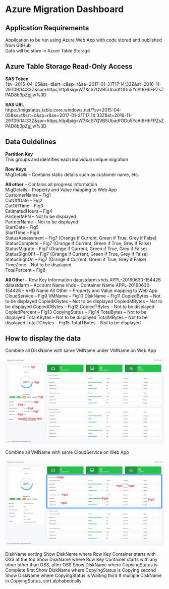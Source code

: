 <h1>Azure Migration Dashboard</h1>
<h2>Application Requirements</h2>
Application to be run using Azure Web App with code stored and published from GitHub
<br>Data will be store in Azure Table Storage
<h2>Azure Table Storage Read-Only Access</h2>
<b>SAS Token</b>
<br>?sv=2015-04-05&ss=t&srt=c&sp=r&se=2017-01-31T17:14:33Z&st=2016-11-29T09:14:33Z&spr=https,http&sig=W7XcS7QVB5UbadfODu5YcAt8HhFPZsZPAD8b3pZgjjw%3D
<p><b>SAS URL</b>
<br>https://migstatus.table.core.windows.net/?sv=2015-04-05&ss=t&srt=c&sp=r&se=2017-01-31T17:14:33Z&st=2016-11-29T09:14:33Z&spr=https,http&sig=W7XcS7QVB5UbadfODu5YcAt8HhFPZsZPAD8b3pZgjjw%3D
<h2>Data Guidelines</h2>
<b>Partition Key</b>
<br>This groups and identifies each individual unique migration
<p><b>Row Keys</b>
<br>MigDetails – Contains static details such as customer name, etc.
<p><b>All other</b> – Contains all progress information
<br>MigDetails – Property and Value mapping to Web App
<br>CustomerName – Fig1
<br>CutOffDate – Fig2
<br>CutOffTime – Fig3
<br>EstimatedHours – Fig4
<br>PartnerMPN – Not to be displayed
<br>PartnerName – Not to be displayed
<br>StartDate – Fig5
<br>StartTime – Fig6
<br>StatusAssessment – Fig7 (Orange if Current, Green if True, Grey if False)
<br>StatusComplete – Fig7 (Orange if Current, Green if True, Grey if False)
<br>StatusMigrate – Fig7 (Orange if Current, Green if True, Grey if False)
<br>StatusSignOFf – Fig7 (Orange if Current, Green if True, Grey if False)
<br>StatusSignOn – Fig7 (Orange if Current, Green if True, Grey if False)
<br>TimeZone – Not to be displayed
<br>TotalPercent – Fig8

<p><b>All Other</b> – Row Key Information
datastdarm.vhds.APPL-20160630-154426
datastdarm – Account Name
vhds – Container Name
APPL-20160630-154426 – VHD Name
All Other – Property and Value mapping to Web App
CloudService – Fig9
VMName – Fig10
DiskName – Fig11
CopiedBytes – Not to be displayed
CopiedKBytes – Not to be displayed
CopiedMBytes – Not to be displayed
CopiedGBytes – Fig12
CopiedTBytes – Not to be displayed 
CopiedPercent – Fig13
CopyingStatus – Fig14
TotalBytes – Not to be displayed
TotalKBytes – Not to be displayed
TotalMBytes – Not to be displayed
TotalTGbytes – Fig15
TotalTBytes – Not to be displayed
<h2>How to display the data</h2>
Combine all DiskName with same VMName under VMName on Web App

![alt tag](https://raw.githubusercontent.com/AKonCloud/MigStatus/master/app/MigStatus/MigStatusSec1.png)

Combine all VMName with same CloudService on Web App

![alt tag](https://raw.githubusercontent.com/AKonCloud/MigStatus/master/app/MigStatus/MigStatusSec2.png)

DiskName sorting
Show DiskName where Row Key Container starts with OSS at the top
Show DiskName where Row Key Container starts with any other other than OSS, after OSS
Show DiskName where CopyingStatus is Complete first
Show DiskName where CopyingStatus is Copying second
Show DiskName where CopyingStatus is Waiting third
If multiple DiskName in CopyingStatus, sort alphabetically


